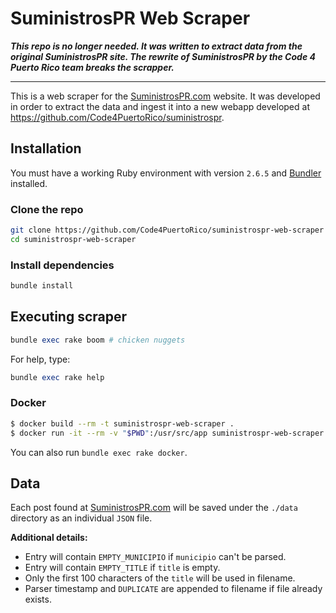 # SuministrosPR Web Scraper

___This repo is no longer needed. It was written to extract data from the original SuministrosPR site. The rewrite of SuministrosPR by the Code 4 Puerto Rico team breaks the scrapper.___

---- 

This is a web scraper for the [SuministrosPR.com](https://SuministrosPR.com) website. It was developed in order to extract the data and ingest it into a new webapp developed at https://github.com/Code4PuertoRico/suministrospr.

## Installation

You must have a working Ruby environment with version `2.6.5` and [Bundler](https://bundler.io/) installed.

### Clone the repo

```bash
git clone https://github.com/Code4PuertoRico/suministrospr-web-scraper
cd suministrospr-web-scraper
```

### Install dependencies

```ruby
bundle install
```

## Executing scraper

```ruby
bundle exec rake boom # chicken nuggets
```

For help, type:

```ruby
bundle exec rake help
```

### Docker

```bash
$ docker build --rm -t suministrospr-web-scraper .
$ docker run -it --rm -v "$PWD":/usr/src/app suministrospr-web-scraper bundle exec rake boom
```

You can also run `bundle exec rake docker`.

## Data

Each post found at [SuministrosPR.com](https://SuministrosPR.com) will be saved under the `./data` directory as an individual `JSON` file.

**Additional details:**

- Entry will contain `EMPTY_MUNICIPIO` if `municipio` can't be parsed.
- Entry will contain `EMPTY_TITLE` if `title` is empty.
- Only the first 100 characters of the `title` will be used in filename.
- Parser timestamp and `DUPLICATE` are appended to filename if file already exists.
